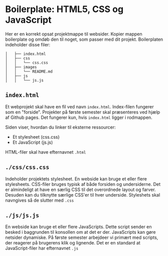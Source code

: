 # Boilerplate: HTML5, CSS og JavaScript

Her er en korrekt opsat projektmappe til websider. Kopier mappen boilerplate og omdøb den til noget, som passer med dit projekt. Boilerplaten indeholder disse filer:

~~~~
│   ├── index.html
│   ├── css
│   │   └── css.css
│   ├── images
│   │   └── README.md
│   ├── js
│   │   └── js.js
~~~~

## `index.html`

Et webprojekt skal have en fil ved navn `index.html`. Index-filen fungerer som en "forside". Projekter på første semester skal præsenteres ved hjælp af Github pages. Det fungerer kun, hvis `index.html` ligger i rodmappen.

Siden viser, hvordan du linker til eksterne ressourcer:

* Et stylesheet (css.css)
* Et JavaScript (js.js)

HTML-filer skal have efternavnet `.html`

## `./css/css.css`

Indeholder projektets stylesheet. En webside kan bruge et eller flere stylesheets. CSS-filer bruges typisk af både forsiden og undersiderne. Det er almindeligt at have en særlig CSS til det overordnede layout og farver. Desuden kan du tilknytte særlige CSS'er til hver underside. Styleshets skal navngives så de slutter med `.css`

## `./js/js.js`

En webside kan bruge et eller flere JavaScripts. Dette script sender en besked i baggrunden til konsollen om at det er der. JavaScripts kan gøre netsider dynamiske. På første semester arbejdeer vi primært med scripts, der reagerer på brugerens klik og lignende. Det er en standard at JavaScript-filer har efternavnet `.js`

